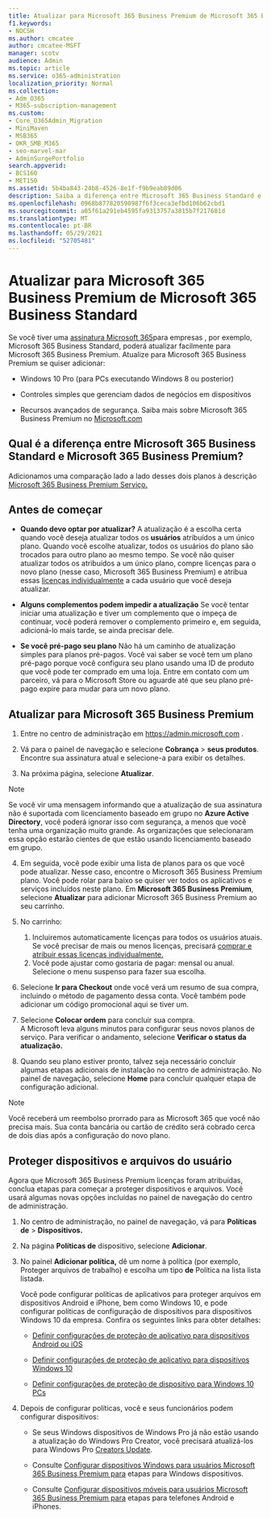 ```yaml
---
title: Atualizar para Microsoft 365 Business Premium de Microsoft 365 Business Standard
f1.keywords:
- NOCSH
ms.author: cmcatee
author: cmcatee-MSFT
manager: scotv
audience: Admin
ms.topic: article
ms.service: o365-administration
localization_priority: Normal
ms.collection:
- Adm_O365
- M365-subscription-management
ms.custom:
- Core_O365Admin_Migration
- MiniMaven
- MSB365
- OKR_SMB_M365
- seo-marvel-mar
- AdminSurgePortfolio
search.appverid:
- BCS160
- MET150
ms.assetid: 5b4ba843-24b8-4526-8e1f-f9b9eab89d06
description: Saiba a diferença entre Microsoft 365 Business Standard e Microsoft 365 Business Premium e como você pode atualizar para Microsoft 365 Business Premium.
ms.openlocfilehash: 0968b877820590987f6f3ceca3efbd106b62cbd1
ms.sourcegitcommit: a05f61a291eb4595fa9313757a3815b7f217681d
ms.translationtype: MT
ms.contentlocale: pt-BR
ms.lasthandoff: 05/29/2021
ms.locfileid: "52705481"
---
```

# <a name="upgrade-to-microsoft-365-business-premium-from-microsoft-365-business-standard"></a>Atualizar para Microsoft 365 Business Premium de Microsoft 365 Business Standard

Se você tiver uma [assinatura Microsoft 365](https://products.office.com/compare-all-microsoft-office-products-4-column?activetab=tab:primaryr2)para empresas , por exemplo, Microsoft 365 Business Standard, poderá atualizar facilmente para Microsoft 365 Business Premium. Atualize para Microsoft 365 Business Premium se quiser adicionar:

- Windows 10 Pro (para PCs executando Windows 8 ou posterior)

- Controles simples que gerenciam dados de negócios em dispositivos

- Recursos avançados de segurança.
Saiba mais sobre Microsoft 365 Business Premium no [Microsoft.com](https://www.microsoft.com/microsoft-365/business)

## <a name="whats-the-difference-between-microsoft-365-business-standard-and-microsoft-365-business-premium"></a>Qual é a diferença entre Microsoft 365 Business Standard e Microsoft 365 Business Premium?

Adicionamos uma comparação lado a lado desses dois planos à descrição [Microsoft 365 Business Premium Serviço.](/office365/servicedescriptions/microsoft-365-service-descriptions/microsoft-365-business-service-description) 

## <a name="before-you-begin"></a>Antes de começar

- **Quando devo optar por atualizar?** A atualização é a escolha certa quando você deseja atualizar todos os **usuários** atribuídos a um único plano. Quando você escolhe atualizar, todos os usuários do plano são trocados para outro plano ao mesmo tempo. Se você não quiser atualizar todos os atribuídos a um único plano, compre licenças para o novo plano (nesse caso, Microsoft 365 Business Premium) e atribua essas [licenças individualmente](../admin/manage/assign-licenses-to-users.md) a cada usuário que você deseja atualizar.

- **Alguns complementos podem impedir a atualização** Se você tentar iniciar uma atualização e tiver um complemento que o impeça de continuar, você poderá remover o complemento primeiro e, em seguida, adicioná-lo mais tarde, se ainda precisar dele.

- **Se você pré-pago seu plano** Não há um caminho de atualização simples para planos pré-pagos. Você vai saber se você tem um plano pré-pago porque você configura seu plano usando uma ID de produto que você pode ter comprado em uma loja. Entre em contato com um parceiro, vá para o Microsoft Store ou aguarde até que seu plano pré-pago expire para mudar para um novo plano.

## <a name="upgrade-to-microsoft-365-business-premium"></a>Atualizar para Microsoft 365 Business Premium

1. Entre no centro de administração em <a href="https://go.microsoft.com/fwlink/p/?linkid=837890" target="_blank">https://admin.microsoft.com</a> .

2. Vá para o painel de navegação e selecione **Cobrança** \> **seus produtos**. Encontre sua assinatura atual e selecione-a para exibir os detalhes.

3. Na próxima página, selecione **Atualizar**.

  > [!NOTE]
  > Se você vir uma mensagem informando que a atualização de sua assinatura não é suportada com licenciamento baseado em grupo no **Azure Active Directory**, você poderá ignorar isso com segurança, a menos que você tenha uma organização muito grande. As organizações que selecionaram essa opção estarão cientes de que estão usando licenciamento baseado em grupo.

4. Em seguida, você pode exibir uma lista de planos para os que você pode atualizar. Nesse caso, encontre o Microsoft 365 Business Premium plano. Você pode rolar para baixo se quiser ver todos os aplicativos e serviços incluídos neste plano. Em **Microsoft 365 Business Premium**, selecione **Atualizar** para adicionar Microsoft 365 Business Premium ao seu carrinho.

5. No carrinho:

    1. Incluiremos automaticamente licenças para todos os usuários atuais. Se você precisar de mais ou menos licenças, precisará [comprar e atribuir essas licenças individualmente.](../admin/manage/assign-licenses-to-users.md)  
    2. Você pode ajustar como gostaria de pagar: mensal ou anual. Selecione o menu suspenso para fazer sua escolha.

6. Selecione **Ir para Checkout** onde você verá um resumo de sua compra, incluindo o método de pagamento dessa conta. Você também pode adicionar um código promocional aqui se tiver um.

7. Selecione **Colocar ordem** para concluir sua compra.\
A Microsoft leva alguns minutos para configurar seus novos planos de serviço. Para verificar o andamento, selecione **Verificar o status da atualização.**

8. Quando seu plano estiver pronto, talvez seja necessário concluir algumas etapas adicionais de instalação no centro de administração. No painel de navegação, selecione **Home** para concluir qualquer etapa de configuração adicional.

> [!NOTE]
> Você receberá um reembolso prorrado para as Microsoft 365 que você não precisa mais. Sua conta bancária ou cartão de crédito será cobrado cerca de dois dias após a configuração do novo plano.
  
## <a name="protect-user-devices-and-files"></a>Proteger dispositivos e arquivos do usuário

Agora que Microsoft 365 Business Premium licenças foram atribuídas, conclua etapas para começar a proteger dispositivos e arquivos. Você usará algumas novas opções incluídas no painel de navegação do centro de administração.
  
1. No centro de administração, no painel de navegação, vá para **Políticas de** \> **Dispositivos.**

2. Na página **Políticas de** dispositivo, selecione **Adicionar**.

3. No painel **Adicionar política,** dê um nome à política (por exemplo, Proteger arquivos de trabalho) e escolha um tipo **de** Política na lista lista listada.

    Você pode configurar políticas de aplicativos para proteger arquivos em dispositivos Android e iPhone, bem como Windows 10, e pode configurar políticas de configuração de dispositivos para dispositivos Windows 10 da empresa. Confira os seguintes links para obter detalhes:

    - [Definir configurações de proteção de aplicativo para dispositivos Android ou iOS](app-protection-settings-for-android-and-ios.md)

    - [Definir configurações de proteção de aplicativo para dispositivos Windows 10](protection-settings-for-windows-10-devices.md)

    - [Definir configurações de proteção de dispositivo para Windows 10 PCs](protection-settings-for-windows-10-pcs.md)

4. Depois de configurar políticas, você e seus funcionários podem configurar dispositivos:

    - Se seus Windows dispositivos de Windows Pro já não estão usando a atualização do Windows Pro Creator, você precisará atualizá-los para Windows Pro [Creators Update](upgrade-to-windows-pro-creators-update.md).

    - Consulte [Configurar dispositivos Windows para usuários Microsoft 365 Business Premium para](set-up-windows-devices.md) etapas para Windows dispositivos.

    - Consulte [Configurar dispositivos móveis para usuários Microsoft 365 Business Premium para](set-up-mobile-devices.md) etapas para telefones Android e iPhones.